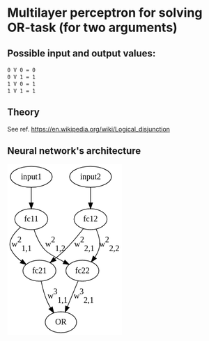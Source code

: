 # Multilayer perceptron for solving OR-task (for two arguments)

## Possible input and output values:
```
0 V 0 = 0
0 V 1 = 1
1 V 0 = 1
1 V 1 = 1
```

## Theory
See ref. https://en.wikipedia.org/wiki/Logical_disjunction

## Neural network's architecture
![alt text](bool_or.png)